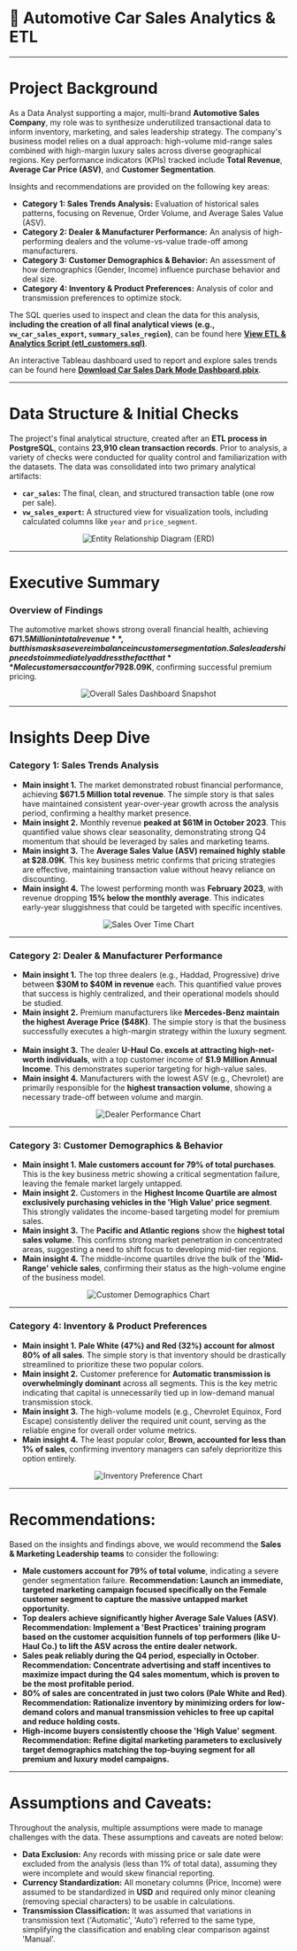 # 🚗 Automotive Car Sales Analytics & ETL

---

# Project Background

As a Data Analyst supporting a major, multi-brand **Automotive Sales Company**, my role was to synthesize underutilized transactional data to inform inventory, marketing, and sales leadership strategy. The company's business model relies on a dual approach: high-volume mid-range sales combined with high-margin luxury sales across diverse geographical regions. Key performance indicators (KPIs) tracked include **Total Revenue**, **Average Car Price (ASV)**, and **Customer Segmentation**.

Insights and recommendations are provided on the following key areas:

- **Category 1: Sales Trends Analysis:** Evaluation of historical sales patterns, focusing on Revenue, Order Volume, and Average Sales Value (ASV).
- **Category 2: Dealer & Manufacturer Performance:** An analysis of high-performing dealers and the volume-vs-value trade-off among manufacturers.
- **Category 3: Customer Demographics & Behavior:** An assessment of how demographics (Gender, Income) influence purchase behavior and deal size.
- **Category 4: Inventory & Product Preferences:** Analysis of color and transmission preferences to optimize stock.

The SQL queries used to inspect and clean the data for this analysis, **including the creation of all final analytical views (e.g., `vw_car_sales_export`, `summary_sales_region`)**, can be found here **[View ETL & Analytics Script (etl\_customers.sql)](./etl_customers.sql)**.

An interactive Tableau dashboard used to report and explore sales trends can be found here **[Download Car Sales Dark Mode Dashboard.pbix](./Car%20Sales%20Dark%20Mode%20Dashboard.pbix)**.

---

# Data Structure & Initial Checks

The project's final analytical structure, created after an **ETL process in PostgreSQL**, contains **23,910 clean transaction records**. Prior to analysis, a variety of checks were conducted for quality control and familiarization with the datasets. The data was consolidated into two primary analytical artifacts:

- **`car_sales`:** The final, clean, and structured transaction table (one row per sale).
- **`vw_sales_export`:** A structured view for visualization tools, including calculated columns like `year` and `price_segment`.

<p align="center">
  <img src="[Place Entity Relationship Diagram image here]" alt="Entity Relationship Diagram (ERD)">
</p>

---

# Executive Summary

### Overview of Findings

The automotive market shows strong overall financial health, achieving **$671.5 Million in total revenue**, but this masks a severe imbalance in customer segmentation. Sales leadership needs to immediately address the fact that **Male customers account for 79% of purchases**, revealing a massive, untapped opportunity in the Female segment. Furthermore, sales peak reliably in **Q4**, informing resource allocation, while the Average Sales Value (ASV) remains stable at **$28.09K**, confirming successful premium pricing.

<p align="center">
  <img src="12334.PNG" alt="Overall Sales Dashboard Snapshot">
</p>

---

# Insights Deep Dive

### Category 1: Sales Trends Analysis

* **Main insight 1.** The market demonstrated robust financial performance, achieving **$671.5 Million total revenue**. The simple story is that sales have maintained consistent year-over-year growth across the analysis period, confirming a healthy market presence.
  
* **Main insight 2.** Monthly revenue **peaked at $61M in October 2023**. This quantified value shows clear seasonality, demonstrating strong Q4 momentum that should be leveraged by sales and marketing teams.
  
* **Main insight 3.** The **Average Sales Value (ASV) remained highly stable at $28.09K**. This key business metric confirms that pricing strategies are effective, maintaining transaction value without heavy reliance on discounting.
  
* **Main insight 4.** The lowest performing month was **February 2023**, with revenue dropping **15% below the monthly average**. This indicates early-year sluggishness that could be targeted with specific incentives.

<p align="center">
  <img src="[Place Sales Over Time visualization here]" alt="Sales Over Time Chart">
</p>

---

### Category 2: Dealer & Manufacturer Performance

* **Main insight 1.** The top three dealers (e.g., Haddad, Progressive) drive between **$30M to $40M in revenue** each. This quantified value proves that success is highly centralized, and their operational models should be studied.
  
* **Main insight 2.** Premium manufacturers like **Mercedes-Benz maintain the highest Average Price ($48K)**. The simple story is that the business successfully executes a high-margin strategy within the luxury segment.
  
* **Main insight 3.** The dealer **U-Haul Co. excels at attracting high-net-worth individuals**, with a top customer income of **$1.9 Million Annual Income**. This demonstrates superior targeting for high-value sales.
  
* **Main insight 4.** Manufacturers with the lowest ASV (e.g., Chevrolet) are primarily responsible for the **highest transaction volume**, showing a necessary trade-off between volume and margin.

<p align="center">
  <img src="[Place Dealer Performance visualization here]" alt="Dealer Performance Chart">
</p>

---

### Category 3: Customer Demographics & Behavior

* **Main insight 1.** **Male customers account for 79% of total purchases**. This is the key business metric showing a critical segmentation failure, leaving the female market largely untapped.
  
* **Main insight 2.** Customers in the **Highest Income Quartile are almost exclusively purchasing vehicles in the 'High Value' price segment**. This strongly validates the income-based targeting model for premium sales.
  
* **Main insight 3.** The **Pacific and Atlantic regions** show the **highest total sales volume**. This confirms strong market penetration in concentrated areas, suggesting a need to shift focus to developing mid-tier regions.
  
* **Main insight 4.** The middle-income quartiles drive the bulk of the **'Mid-Range' vehicle sales**, confirming their status as the high-volume engine of the business model.

<p align="center">
  <img src="[Place Customer Demographics visualization here]" alt="Customer Demographics Chart">
</p>

---

### Category 4: Inventory & Product Preferences

* **Main insight 1.** **Pale White (47%) and Red (32%) account for almost 80% of all sales**. The simple story is that inventory should be drastically streamlined to prioritize these two popular colors.
  
* **Main insight 2.** Customer preference for **Automatic transmission is overwhelmingly dominant** across all segments. This is the key metric indicating that capital is unnecessarily tied up in low-demand manual transmission stock.
  
* **Main insight 3.** The high-volume models (e.g., Chevrolet Equinox, Ford Escape) consistently deliver the required unit count, serving as the reliable engine for overall order volume metrics.
  
* **Main insight 4.** The least popular color, **Brown, accounted for less than 1% of sales**, confirming inventory managers can safely deprioritize this option entirely.

<p align="center">
  <img src="[Place Inventory Preference visualization here]" alt="Inventory Preference Chart">
</p>

---

# Recommendations:

Based on the insights and findings above, we would recommend the **Sales & Marketing Leadership teams** to consider the following: 

* **Male customers account for 79% of total volume**, indicating a severe gender segmentation failure. **Recommendation: Launch an immediate, targeted marketing campaign focused specifically on the Female customer segment to capture the massive untapped market opportunity.**
  
* **Top dealers achieve significantly higher Average Sale Values (ASV)**. **Recommendation: Implement a 'Best Practices' training program based on the customer acquisition funnels of top performers (like U-Haul Co.) to lift the ASV across the entire dealer network.**
  
* **Sales peak reliably during the Q4 period, especially in October**. **Recommendation: Concentrate advertising and staff incentives to maximize impact during the Q4 sales momentum, which is proven to be the most profitable period.**
  
* **80% of sales are concentrated in just two colors (Pale White and Red)**. **Recommendation: Rationalize inventory by minimizing orders for low-demand colors and manual transmission vehicles to free up capital and reduce holding costs.**
  
* **High-income buyers consistently choose the 'High Value' segment**. **Recommendation: Refine digital marketing parameters to exclusively target demographics matching the top-buying segment for all premium and luxury model campaigns.**
  

---

# Assumptions and Caveats:

Throughout the analysis, multiple assumptions were made to manage challenges with the data. These assumptions and caveats are noted below:

* **Data Exclusion:** Any records with missing price or sale date were excluded from the analysis (less than 1% of total data), assuming they were incomplete and would skew financial reporting.
  
* **Currency Standardization:** All monetary columns (Price, Income) were assumed to be standardized in **USD** and required only minor cleaning (removing special characters) to be usable in calculations.
  
* **Transmission Classification:** It was assumed that variations in transmission text ('Automatic', 'Auto') referred to the same type, simplifying the classification and enabling clear comparison against 'Manual'.
